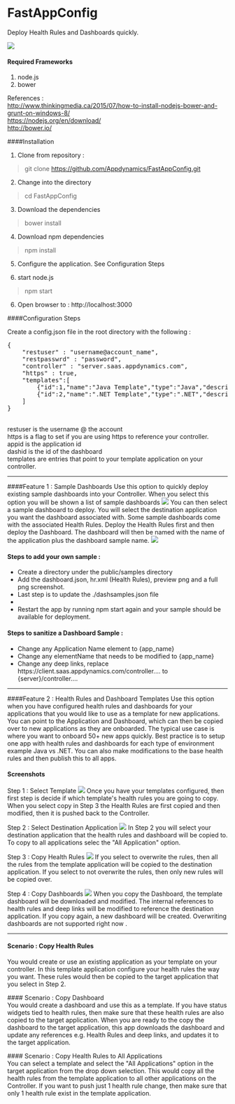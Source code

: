 FastAppConfig
==========

Deploy Health Rules and Dashboards quickly.

<img src="https://github.com/Appdynamics/FastAppConfig/blob/master/public/img/features.png"/>

#### Required Frameworks
1. node.js <br/>
2. bower<br/>

References :<br/>
http://www.thinkingmedia.ca/2015/07/how-to-install-nodejs-bower-and-grunt-on-windows-8/<br/>
https://nodejs.org/en/download/<br/>
http://bower.io/<br/>

####Installation

1. Clone from repository : 
>git clone https://github.com/Appdynamics/FastAppConfig.git

2. Change into the directory
> cd FastAppConfig

3. Download the dependencies
> bower install

4. Download npm dependencies
> npm install

5. Configure the application. See Configuration Steps

6. start node.js
> npm start

6. Open browser to :
http://localhost:3000

####Configuration Steps

Create a config.json file in the root directory with the following :

<pre>
{
	"restuser" : "username@account_name",
	"restpasswrd" : "password",
	"controller" : "server.saas.appdynamics.com",
	"https" : true,
	"templates":[
		{"id":1,"name":"Java Template","type":"Java","description":"Java Application - Health Rules and Dashboards","appid":2,"dashid":2},
		{"id":2,"name":".NET Template","type":".NET","description":".NET Application - Health Rules and Dashboards","appid":3,"dashid":3},
	]
}
</pre>
<br/>
restuser is the username @ the account <br/>
https is a flag to set if you are using https to reference your controller.<br/>
appid is the application id<br/>
dashid is the id of the dashboard<br/>
templates are entries that point to your template application on your controller.<br/> 

---
####Feature 1 : Sample Dashboards
Use this option to quickly deploy existing sample dashboards into your Controller. When you select this option you will be shown a list of sample dashboards
<img src="https://github.com/Appdynamics/FastAppConfig/blob/master/public/img/sample1.png"/>
You can then select a sample dashboard to deploy. You will select the destination application you want the dashboard associated with. Some sample dashboards come with the associated Health Rules. Deploy the Health Rules first and then deploy the Dashboard. The dashboard will then be named with the name of the application plus the dashboard sample name.
<img src="https://github.com/Appdynamics/FastAppConfig/blob/master/public/img/sample2.png"/>

#### Steps to add your own sample : <br/>
<ul>
	<li>Create a directory under the public/samples directory</li>
	<li>Add the dashboard.json, hr.xml (Health Rules), preview png and a full png screenshot.</li>
	<li>Last step is to update the ./dashsamples.json file<li>
	<li>Restart the app by running npm start again and your sample should be available for deployment.</li>
</ul>

#### Steps to sanitize a Dashboard Sample : <br/>
<ul>
	<li>Change any Application Name element to {app_name}</li>
	<li>Change any elementName that needs to be modified to {app_name}</li>
	<li>Change any deep links, replace https://client.saas.appdynamics.com/controller.... to {server}/controller....</li> 
</ul>


---
####Feature 2 : Health Rules and Dashboard Templates
Use this option when you have configured health rules and dashboards for your applications that you would like to use as a template for new applications. You can point to the Application and Dashboard, which can then be copied over to new applications as they are onboarded. The typical use case is where you want to onboard 50+ new apps quickly. Best practice is to setup one app with health rules and dashboards for each type of environment example Java vs .NET. You can also make modifications to the base health rules and then publish this to all apps.

#### Screenshots
Step 1 : Select Template
<img src="https://github.com/Appdynamics/FastAppConfig/blob/master/public/img/step1.png"/>
Once you have your templates configured, then first step is decide if which template's health rules you are going to copy. When you select copy in Step 3
the Health Rules are first copied and then modified, then it is pushed back to the Controller.

Step 2 : Select Destination Application
<img src="https://github.com/Appdynamics/FastAppConfig/blob/master/public/img/step2.png"/>
In Step 2 you will select your destination application that the health rules and dashboard will be copied to. To copy to all applications selec the "All Application" option.

Step 3 : Copy Health Rules
<img src="https://github.com/Appdynamics/FastAppConfig/blob/master/public/img/step3.png"/>
If you select to overwrite the rules, then all the rules from the template application will be copied to the destination application. If you select to not overwrite the rules, then only new rules will be copied over.

Step 4 : Copy Dashboards
<img src="https://github.com/Appdynamics/FastAppConfig/blob/master/public/img/step4.png"/>
When you copy the Dashboard, the template dashboard will be downloaded and modified. The internal references to health rules and deep links will be modified to reference the destination application. If you copy again, a new dashboard will be created. Overwriting dashboards are not supported right now .

---
#### Scenario : Copy Health Rules <br/>
You would create or use an existing application as your template on your controller. In this template application configure your health rules the way you want. These rules would then be copied to the target application that you select in Step 2. 
<p/>
#### Scenario : Copy Dashboard <br/>
You would create a dashboard and use this as a template. If you have status widgets tied to health rules, then make sure that these health rules are also copied to the target application. When you are ready to the copy the dashboard to the target application, this app downloads the 
dashboard and update any references e.g. Health Rules and deep links, and updates it to the target application. 
<p/>
#### Scenario : Copy Health Rules to All Applications <br/>
You can select a template and select the "All Applications" option in the target application from the drop down selection. This would copy
all the health rules from the template application to all other applications on the Controller. 
If you want to push just 1 health rule change, then make sure that only 1 health rule exist in the template application.




